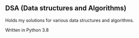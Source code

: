 ## DSA (Data structures and Algorithms)

Holds my solutions for various data structures and algorithms.

Written in Python 3.8
